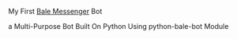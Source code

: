 My First [Bale Messenger](https://bale.ai) Bot

a Multi-Purpose Bot Built On Python Using python-bale-bot Module
